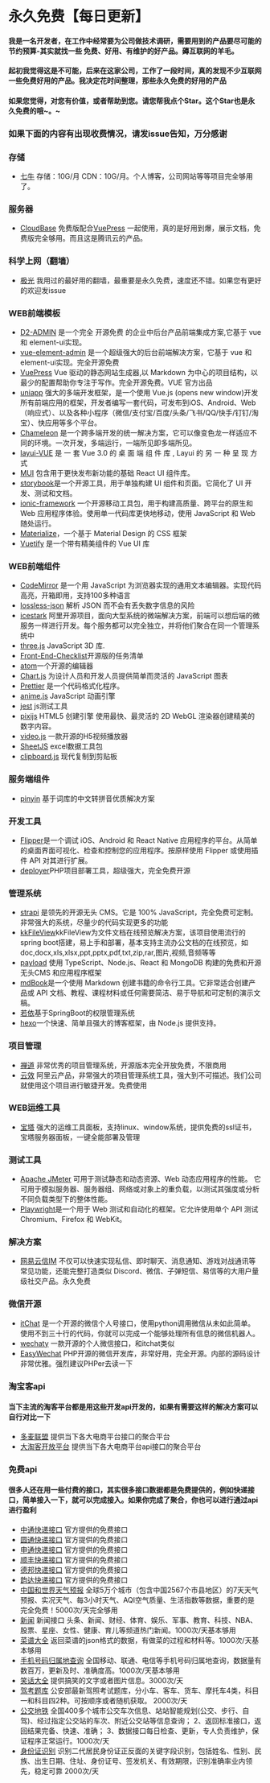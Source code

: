 
# 永久免费【每日更新】
#### 我是一名开发者，在工作中经常要为公司做技术调研，需要用到的产品要尽可能的节约预算-其实就找一些 免费、好用、有维护的好产品。薅互联网的羊毛。


#### 起初我觉得这是不可能，后来在这家公司，工作了一段时间，真的发现不少互联网一些免费好用的产品。我决定花时间整理，那些永久免费的好用的产品

#### 如果您觉得，对您有价值，或者帮助到您。请您帮我点个Star。这个Star也是永久免费的哦~。~

### 如果下面的内容有出现收费情况，请发issue告知，万分感谢

### 存储
* [七牛](https://s.qiniu.com/q2Qzyy)
存储：10G/月 CDN：10G/月。个人博客，公司网站等等项目完全够用了。

### 服务器
* [CloudBase](https://cloudbase.net/) 免费版配合[VuePress](https://v2.vuepress.vuejs.org/zh/) 一起使用，真的是好用到爆，展示文档，免费版完全够用。而且这是腾讯云的产品。

### 科学上网（翻墙）
* [极光](https://arr003.network/) 我用过的最好用的翻墙，最重要是永久免费，速度还不错。如果您有更好的欢迎发issue

### WEB前端模板
* [D2-ADMIN](https://d2.pub/zh/) 是一个完全 开源免费 的企业中后台产品前端集成方案,它基于 vue 和 element-ui实现。
* [vue-element-admin](https://panjiachen.github.io/vue-element-admin-site/zh/) 是一个超级强大的后台前端解决方案，它基于 vue 和 element-ui实现。完全开源免费
* [VuePress](https://v2.vuepress.vuejs.org/zh/) Vue 驱动的静态网站生成器,以 Markdown 为中心的项目结构，以最少的配置帮助你专注于写作。完全开源免费。VUE 官方出品
* [uniapp](https://www.dcloud.io/) 强大的多端开发框架，是一个使用 Vue.js (opens new window)开发所有前端应用的框架，开发者编写一套代码，可发布到iOS、Android、Web（响应式）、以及各种小程序（微信/支付宝/百度/头条/飞书/QQ/快手/钉钉/淘宝）、快应用等多个平台。
* [Chameleon](http://cml.didi.cn/)  是一个跨多端开发的统一解决方案，它可以像变色龙一样适应不同的环境。一次开发，多端运行，一端所见即多端所见。
* [layui-VUE](http://www.layui-vue.com/zh-CN/index) 是 一 套 Vue 3.0 的 桌 面 端 组 件 库 , Layui 的 另 一 种 呈 现 方 式
* [MUI](https://mui.com/) 包含用于更快发布新功能的基础 React UI 组件库。
* [storybook](https://storybook.js.org/)是一个开源工具，用于单独构建 UI 组件和页面。它简化了 UI 开发、测试和文档。
* [ionic-framework](https://ionicframework.com/) 一个开源移动工具包，用于构建高质量、跨平台的原生和 Web 应用程序体验。使用单一代码库更快地移动，使用 JavaScript 和 Web 随处运行。
* [Materialize](https://materializecss.com/)，一个基于 Material Design 的 CSS 框架
* [Vuetify](https://vuetifyjs.com/) 是一个带有精美组件的 Vue UI 库

### WEB前端组件
* [CodeMirror](https://codemirror.net/) 是一个用 JavaScript 为浏览器实现的通用文本编辑器。实现代码高亮，开箱即用，支持100多种语言
* [lossless-json](https://github.com/josdejong/lossless-json) 解析 JSON 而不会有丢失数字信息的风险
* [icestark](https://icestark.gitee.io/) 阿里开源项目，面向大型系统的微端解决方案，前端可以想后端的微服务一样进行开发。每个服务都可以完全独立，并将他们聚合在同一个管理系统中
* [three.js](https://threejs.org/) JavaScript 3D 库.
* [Front-End-Checklist](https://frontendchecklist.io/)开源版的任务清单
* [atom](https://atom.io/)一个开源的编辑器
* [Chart.js](https://www.chartjs.org/) 为设计人员和开发人员提供简单而灵活的 JavaScript 图表
* [Prettier](https://prettier.io/) 是一个代码格式化程序。
* [anime.js](https://animejs.com/) JavaScript 动画引擎
* [jest](https://jestjs.io/) js测试工具
* [pixijs](https://pixijs.com/) HTML5 创建引擎
使用最快、最灵活的 2D WebGL 渲染器创建精美的数字内容。
* [video.js](https://videojs.com/) 一款开源的H5视频播放器
* [SheetJS](https://sheetjs.com/) excel数据工具包
* [clipboard.js](https://clipboardjs.com/) 现代复制到剪贴板
### 服务端组件
* [pinyin](https://github.com/overtrue/pinyin) 基于词库的中文转拼音优质解决方案



### 开发工具
* [Flipper](https://fbflipper.com/)是一个调试 iOS、Android 和 React Native 应用程序的平台。从简单的桌面界面可视化、检查和控制您的应用程序。按原样使用 Flipper 或使用插件 API 对其进行扩展。
* [deployer](https://deployer.org/)PHP项目部署工具，超级强大，完全免费开源

### 管理系统
* [strapi](https://strapi.io/) 是领先的开源无头 CMS。它是 100% JavaScript，完全免费可定制。非常强大的系统，尽量少的代码实现更多的功能
* [kkFileView](https://kkfileview.keking.cn/zh-cn/index.html)kkFileView为文件文档在线预览解决方案，该项目使用流行的spring boot搭建，易上手和部署，基本支持主流办公文档的在线预览，如doc,docx,xls,xlsx,ppt,pptx,pdf,txt,zip,rar,图片,视频,音频等等
* [payload](https://payloadcms.com/) 使用 TypeScript、Node.js、React 和 MongoDB 构建的免费和开源 无头CMS 和应用程序框架
* [mdBook](https://rust-lang.github.io/mdBook/)是一个使用 Markdown 创建书籍的命令行工具。它非常适合创建产品或 API 文档、教程、课程材料或任何需要简洁、易于导航和可定制的演示文稿。
* [若依](http://ruoyi.vip/)基于SpringBoot的权限管理系统
* [hexo](https://hexo.io/zh-cn/)一个快速、简单且强大的博客框架，由 Node.js 提供支持。

### 项目管理
* [禅道](https://www.zentao.net/) 非常优秀的项目管理系统，开源版本完全开放免费，不限商用
* [云效](https://devops.aliyun.com/) 阿里云产品，非常强大的项目管理系统工具，强大到不可描述。我们公司就使用这个项目进行敏捷开发。免费使用

### WEB运维工具
* [宝塔](https://www.bt.cn/?invite_code=MV9lcHVpeWE=) 强大的运维工具面板，支持linux、window系统，提供免费的ssl证书，宝塔服务器面板，一键全能部署及管理

### 测试工具
* [Apache JMeter](https://jmeter.apache.org/) 可用于测试静态和动态资源、Web 动态应用程序的性能。
它可用于模拟服务器、服务器组、网络或对象上的重负载，以测试其强度或分析不同负载类型下的整体性能。
* [Playwright](https://playwright.dev/)是一个用于 Web 测试和自动化的框架。它允许使用单个 API 测试 Chromium、Firefox 和 WebKit。

### 解决方案
* [网易云信IM](https://yunxin.163.com/price) 不仅可以快速实现私信、即时聊天、消息通知、游戏对战通讯等常见功能，还能完整打造类似 Discord、微信、子弹短信、易信等的大用户量级社交产品。永久免费

### 微信开源
* [itChat](https://github.com/littlecodersh/ItChat) 是一个开源的微信个人号接口，使用python调用微信从未如此简单。
使用不到三十行的代码，你就可以完成一个能够处理所有信息的微信机器人。
* [wechaty](https://github.com/wechaty/wechaty) 一款开源的个人微信接口，和itchat类似
* [EasyWechat](https://easywechat.com/) PHP开源的微信开发库，非常好用，完全开源。内部的源码设计非常优雅。强烈建议PHPer去读一下




### 淘宝客api
#### 当下主流的淘客平台都是用这些开发api开发的，如果有需要这样的解决方案可以自行对比一下
* [多麦联盟](https://open.duomai.com/) 提供当下各大电商平台接口的聚合平台
* [大淘客开放平台](https://www.dataoke.com/) 提供当下各大电商平台api接口的聚合平台

### 免费api
#### 很多人还在用一些付费的接口，其实很多接口数据都是免费提供的，例如快递接口，简单接入一下，就可以完成接入。如果你完成了聚合，你也可以进行通过api进行盈利
* [中通快递接口](https://open.zto.com/) 官方提供的免费接口
* [圆通快递接口](https://open.yto.net.cn/home) 官方提供的免费接口
* [申通快递接口](https://open.sto.cn/#/) 官方提供的免费接口
* [顺丰快递接口](https://qiao.sf-express.com/index.html) 官方提供的免费接口
* [德邦快递接口](http://dop.deppon.com/) 官方提供的免费接口
* [韵达快递接口](http://open.yundaex.com/index) 官方提供的免费接口
* [中国和世界天气预报](https://wx.jdcloud.com/market/datas/26/10610) 全球5万个城市（包含中国2567个市县地区）的7天天气预报、实况天气、每3小时天气、AQI空气质量、生活指数等数据，重要的是完全免费！5000次/天完全够用
* [新闻](https://wx.jdcloud.com/market/datas/31/11073) 新闻接口 头条、新闻、财经、体育、娱乐、军事、教育、科技、NBA、股票、星座、女性、健康、育儿等频道热门新闻。1000次/天基本够用
* [菜谱大全](https://wx.jdcloud.com/market/datas/26/11072) 返回菜谱的json格式的数据，有做菜的过程和材料等。1000次/天基本够用
* [手机号码归属地查询](https://wx.jdcloud.com/market/datas/5/10348) 全国移动、联通、电信等手机号码归属地查询，数据量有数百万，更新及时、准确度高。1000次/天基本够用
* [笑话大全](https://wx.jdcloud.com/market/datas/5/10914) 提供搞笑的文字或者图片信息。3000次/天
* [驾考题库](https://wx.jdcloud.com/market/datas/17/11865) 公安部最新驾照考试题库，分小车、客车、货车、摩托车4类，科目一和科目四2种。可按顺序或者随机获取。 2000次/天
* [公交地铁](https://wx.jdcloud.com/market/datas/17/11862) 全国400多个城市公交车次信息、站站智能规划(公交、步行、自驾)、经过指定公交站的车次、附近公交站等信息查询； 2、返回标准接口，返回结果完备、快速、准确； 3、数据接口每日检查、更新，专人负责维护，保证程序正常运行。1000次/天
* [身份证识别](https://wx.jdcloud.com/market/datas/30/13868) 识别二代居民身份证正反面的关键字段识别，包括姓名、性别、民族、出生日期、住址、身份证号、签发机关、有效期限，识别准确率业内领先，稳定可靠 2000次/天